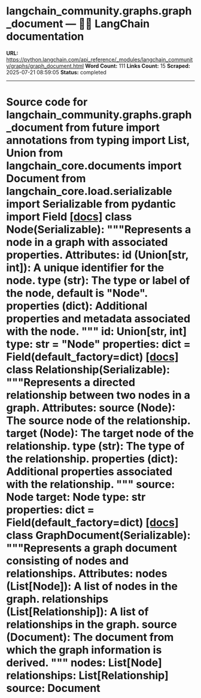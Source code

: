 # langchain_community.graphs.graph_document — 🦜🔗 LangChain  documentation

**URL:** https://python.langchain.com/api_reference/_modules/langchain_community/graphs/graph_document.html
**Word Count:** 111
**Links Count:** 15
**Scraped:** 2025-07-21 08:59:05
**Status:** completed

---

# Source code for langchain\_community.graphs.graph\_document               from __future__ import annotations          from typing import List, Union          from langchain_core.documents import Document     from langchain_core.load.serializable import Serializable     from pydantic import Field                              [[docs]](https://python.langchain.com/api_reference/community/graphs/langchain_community.graphs.graph_document.Node.html#langchain_community.graphs.graph_document.Node)     class Node(Serializable):         """Represents a node in a graph with associated properties.              Attributes:             id (Union[str, int]): A unique identifier for the node.             type (str): The type or label of the node, default is "Node".             properties (dict): Additional properties and metadata associated with the node.         """              id: Union[str, int]         type: str = "Node"         properties: dict = Field(default_factory=dict)                                             [[docs]](https://python.langchain.com/api_reference/community/graphs/langchain_community.graphs.graph_document.Relationship.html#langchain_community.graphs.graph_document.Relationship)     class Relationship(Serializable):         """Represents a directed relationship between two nodes in a graph.              Attributes:             source (Node): The source node of the relationship.             target (Node): The target node of the relationship.             type (str): The type of the relationship.             properties (dict): Additional properties associated with the relationship.         """              source: Node         target: Node         type: str         properties: dict = Field(default_factory=dict)                                             [[docs]](https://python.langchain.com/api_reference/community/graphs/langchain_community.graphs.graph_document.GraphDocument.html#langchain_community.graphs.graph_document.GraphDocument)     class GraphDocument(Serializable):         """Represents a graph document consisting of nodes and relationships.              Attributes:             nodes (List[Node]): A list of nodes in the graph.             relationships (List[Relationship]): A list of relationships in the graph.             source (Document): The document from which the graph information is derived.         """              nodes: List[Node]         relationships: List[Relationship]         source: Document